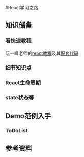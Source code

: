 #React学习之路  

## 知识储备  

### 看快速教程  
阮一峰老师的[react教程](https://www.ruanyifeng.com/blog/2015/03/react.html)及其[配套代码](https://github.com/ruanyf/react-demos)  
  
### 细节知识点  

### React生命周期  

### state状态等  


## Demo范例入手 
### ToDoList  

## 参考资料  
